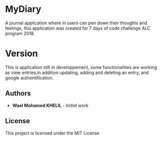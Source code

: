 # MyDiary
A journal application where in users can pen down their thoughts and feelings,
this application was created for 7 days of code challenge ALC program 2018.

# Version
This is application still in developpement, some functionalities are working as view entries,in addition updating, adding and deleting an entry, and google authentification.  

## Authors

* **Wael Mohamed KHELIL** - *Initial work*
## License

This project is licensed under the MIT License
